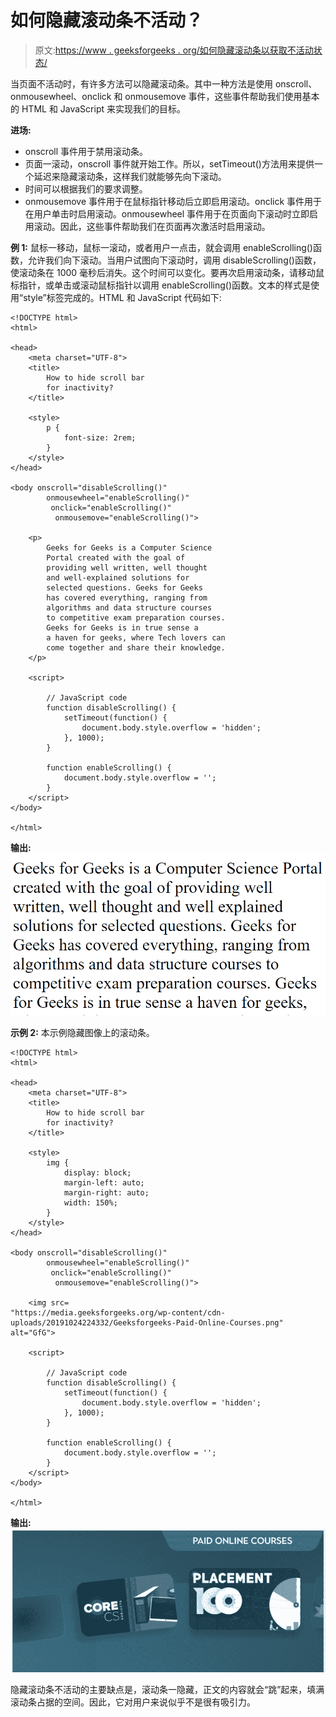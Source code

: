 # 如何隐藏滚动条不活动？

> 原文:[https://www . geeksforgeeks . org/如何隐藏滚动条以获取不活动状态/](https://www.geeksforgeeks.org/how-to-hide-scroll-bar-for-inactivity/)

当页面不活动时，有许多方法可以隐藏滚动条。其中一种方法是使用 onscroll、onmousewheel、onclick 和 onmousemove 事件，这些事件帮助我们使用基本的 HTML 和 JavaScript 来实现我们的目标。

**进场:**

*   onscroll 事件用于禁用滚动条。
*   页面一滚动，onscroll 事件就开始工作。所以，setTimeout()方法用来提供一个延迟来隐藏滚动条，这样我们就能够先向下滚动。
*   时间可以根据我们的要求调整。
*   onmousemove 事件用于在鼠标指针移动后立即启用滚动。onclick 事件用于在用户单击时启用滚动。onmousewheel 事件用于在页面向下滚动时立即启用滚动。因此，这些事件帮助我们在页面再次激活时启用滚动。

**例 1:** 鼠标一移动，鼠标一滚动，或者用户一点击，就会调用 enableScrolling()函数，允许我们向下滚动。当用户试图向下滚动时，调用 disableScrolling()函数，使滚动条在 1000 毫秒后消失。这个时间可以变化。要再次启用滚动条，请移动鼠标指针，或单击或滚动鼠标指针以调用 enableScrolling()函数。文本的样式是使用“style”标签完成的。HTML 和 JavaScript 代码如下:

```htmlhtml
<!DOCTYPE html>
<html>

<head>
    <meta charset="UTF-8">
    <title>
        How to hide scroll bar
        for inactivity?
    </title>

    <style>
        p {
            font-size: 2rem;
        }
    </style>
</head>

<body onscroll="disableScrolling()" 
        onmousewheel="enableScrolling()" 
         onclick="enableScrolling()"
          onmousemove="enableScrolling()">

    <p>
        Geeks for Geeks is a Computer Science
        Portal created with the goal of
        providing well written, well thought
        and well-explained solutions for
        selected questions. Geeks for Geeks 
        has covered everything, ranging from
        algorithms and data structure courses
        to competitive exam preparation courses. 
        Geeks for Geeks is in true sense a
        a haven for geeks, where Tech lovers can
        come together and share their knowledge.
    </p>

    <script>

        // JavaScript code
        function disableScrolling() {
            setTimeout(function() {
                document.body.style.overflow = 'hidden';
            }, 1000);
        }

        function enableScrolling() {
            document.body.style.overflow = '';
        }
    </script>
</body>

</html>
```

**输出:**
![](img/ae72c325fcad188eb4e97e8066713126.png)

**示例 2:** 本示例隐藏图像上的滚动条。

```htmlhtml
<!DOCTYPE html>
<html>

<head>
    <meta charset="UTF-8">
    <title>
        How to hide scroll bar
        for inactivity?
    </title>

    <style>
        img {
            display: block;
            margin-left: auto;
            margin-right: auto;
            width: 150%;
        }
    </style>
</head>

<body onscroll="disableScrolling()" 
        onmousewheel="enableScrolling()" 
         onclick="enableScrolling()"
          onmousemove="enableScrolling()">

    <img src=
"https://media.geeksforgeeks.org/wp-content/cdn-uploads/20191024224332/Geeksforgeeks-Paid-Online-Courses.png" alt="GfG">

    <script>

        // JavaScript code
        function disableScrolling() {
            setTimeout(function() {
                document.body.style.overflow = 'hidden';
            }, 1000);
        }

        function enableScrolling() {
            document.body.style.overflow = '';
        }
    </script>
</body>

</html>
```

**输出:**
![](img/c041930fbab21daf28c27af74a0f03af.png)

隐藏滚动条不活动的主要缺点是，滚动条一隐藏，正文的内容就会“跳”起来，填满滚动条占据的空间。因此，它对用户来说似乎不是很有吸引力。